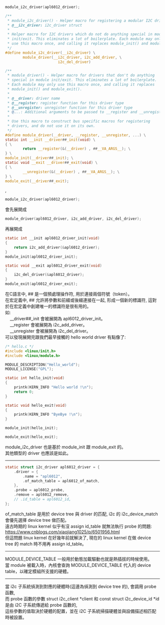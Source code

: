 ```c
module_i2c_driver(apl6012_driver);
```
```c
/**
 * module_i2c_driver() - Helper macro for registering a modular I2C driver
 * @__i2c_driver: i2c_driver struct
 *
 * Helper macro for I2C drivers which do not do anything special in module
 * init/exit. This eliminates a lot of boilerplate. Each module may only
 * use this macro once, and calling it replaces module_init() and module_exit()
 */
#define module_i2c_driver(__i2c_driver) \
        module_driver(__i2c_driver, i2c_add_driver, \
                        i2c_del_driver)
```
```c
/**
 * module_driver() - Helper macro for drivers that don't do anything
 * special in module init/exit. This eliminates a lot of boilerplate.
 * Each module may only use this macro once, and calling it replaces
 * module_init() and module_exit().
 *
 * @__driver: driver name
 * @__register: register function for this driver type
 * @__unregister: unregister function for this driver type
 * @...: Additional arguments to be passed to __register and __unregister.
 *
 * Use this macro to construct bus specific macros for registering
 * drivers, and do not use it on its own.
 */
#define module_driver(__driver, __register, __unregister, ...) \
static int __init __driver##_init(void) \
{ \
        return __register(&(__driver) , ##__VA_ARGS__); \
} \
module_init(__driver##_init); \
static void __exit __driver##_exit(void) \
{ \
        __unregister(&(__driver) , ##__VA_ARGS__); \
} \
module_exit(__driver##_exit);
```
,  
```c
module_i2c_driver(apl6012_driver);
```
會先展開成
```c
module_driver(apl6012_driver, i2c_add_driver, i2c_del_driver);
```
再展開成
```c
static int __init apl6012_driver_init(void)
{
    return i2c_add_driver(&apl6012_driver);
}
module_init(apl6012_driver_init);

static void __exit apl6012_driver_exit(void)
{
    i2c_del_driver(&apl6012_driver);
}
module_exit(apl6012_driver_exit);
```
在C語言中, ## 是一個預處理操作符, 用於連接兩個符號（token）。  
在宏定義中, ## 允許將參數和前綴或後綴連接在一起, 形成一個新的標識符, 這對於在宏定義中創建唯一的標識符是很有用的。  
如:  
&nbsp;&nbsp;&nbsp;&nbsp;__driver##_init 會被展開為 apl6012_driver_init。  
&nbsp;&nbsp;&nbsp;&nbsp;__register 會被展開為 i2c_add_driver。  
&nbsp;&nbsp;&nbsp;&nbsp;__unregister 會被展開為 i2c_del_driver。  
可以發現展開完跟我們最早接觸的 hello world driver 有點像了:
```c
/* hello.c */
#include <linux/init.h>
#include <linux/module.h>

MODULE_DESCRIPTION("Hello_world");
MODULE_LICENSE("GPL");

static int hello_init(void)
{
    printk(KERN_INFO "Hello world !\n");
    return 0;
}

static void hello_exit(void)
{
    printk(KERN_INFO "ByeBye !\n");
}

module_init(hello_init);

module_exit(hello_exit);
```
module_i2c_driver 也是基於 module_init 跟 module_exit 的。  
其他類型的 driver 也應該是如此。  
  
-------------------------------------------------------------  

```c
static struct i2c_driver apl6012_driver = {
	.driver = {
		.name = "apl6012",
		.of_match_table = apl6012_of_match,
	},
	.probe = apl6012_probe,
	.remove = apl6012_remove,
	// .id_table = apl6012_id,
};
```
of_match_table 是用於 device tree 與 driver 的匹配, i2c 的 i2c_device_match 會優先選擇 device tree 做匹配。  
遠古時期的 linux kernel 似乎有沒 assign id_table 就無法執行 probe 的問題:  
https://www.cnblogs.com/xiaojiang1025/p/6501956.html  
但這問題 linux kernel 在好幾年前就解決了, 現在的 linux kernel 在做 device tree 的 match 時不用再 assign id_table。  
  
-------------------------------------------------------------  
  
MODULE_DEVICE_TABLE 一般用於動態加載驅動也就是熱插拔的時候使用。  
當 module 被載入時，內核會查詢 MODULE_DEVICE_TABLE 代入的 device table，以確定模組所支援的硬體。
  
-------------------------------------------------------------  
  
當 i2c 子系統偵測到對應的硬體時(這邊為偵測到 device tree 的), 會調用 probe 函數,  
而 probe 函數的參數 struct i2c_client *client 和 const struct i2c_device_id *id 是由 i2C 子系統傳遞給 probe 函數的,  
這些參數的值取決於硬體的配置，並在 i2C 子系統掃描硬體並與設備描述相匹配時被設置。
